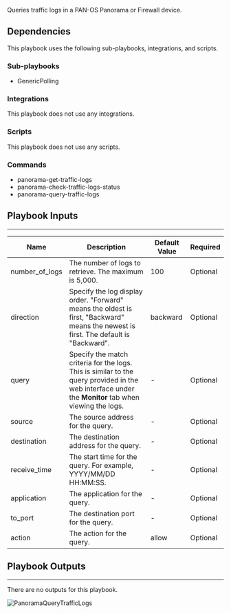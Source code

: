 Queries traffic logs in a PAN-OS Panorama or Firewall device.

## Dependencies
This playbook uses the following sub-playbooks, integrations, and scripts.

### Sub-playbooks
* GenericPolling

### Integrations
This playbook does not use any integrations.

### Scripts
This playbook does not use any scripts.

### Commands
* panorama-get-traffic-logs
* panorama-check-traffic-logs-status
* panorama-query-traffic-logs

## Playbook Inputs
---

| **Name** | **Description** | **Default Value** | **Required** |
| --- | --- | --- | --- | 
| number_of_logs | The number of logs to retrieve. The maximum is 5,000. | 100 | Optional |
| direction | Specify the log display order. "Forward" means the oldest is first, "Backward" means the newest is first. The default is "Backward". | backward | Optional |
| query | Specify the match criteria for the logs. This is similar to the query provided in the web interface under the **Monitor** tab when viewing the logs. | - | Optional |
| source | The source address for the query. | - | Optional |
| destination | The destination address for the query. | - | Optional |
| receive_time | The start time for the query. For example, YYYY/MM/DD HH:MM:SS. | - |Optional |
| application | The application for the query. | - |Optional |
| to_port | The destination port for the query. | - | Optional |
| action | The action for the query. | allow |Optional |

## Playbook Outputs
---
There are no outputs for this playbook.

![PanoramaQueryTrafficLogs](https://github.com/demisto/content/blob/77dfca704d8ac34940713c1737f89b07a5fc2b9d/images/playbooks/PanoramaQueryTrafficLogs.png)
